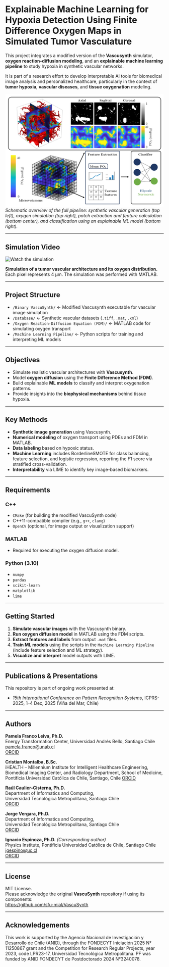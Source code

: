 # Explainable Machine Learning for Hypoxia Detection Using Finite Difference Oxygen Maps in Simulated Tumor Vasculature

This project integrates a modified version of the **Vascusynth** simulator, **oxygen reaction-diffusion modeling**, and an **explainable machine learning pipeline** to study hypoxia in synthetic vascular networks.

It is part of a research effort to develop interpretable AI tools for biomedical image analysis and personalized healthcare, particularly in the context of **tumor hypoxia**, **vascular diseases**, and **tissue oxygenation** modeling.

![Figure 1](https://raw.githubusercontent.com/pamelaFranco/explainable-hypoxia-detection/main/Figure_1.png)  
*Schematic overview of the full pipeline: synthetic vascular generation (top left), oxygen simulation (top right), patch extraction and feature calculation (bottom center), and classification using an explainable ML model (bottom right).*

---

## Simulation Video

![Watch the simulation](https://github.com/pamelaFranco/explainable-hypoxia-detection/blob/main/PO2.gif)

**Simulation of a tumor vascular architecture and its oxygen distribution.**  
Each pixel represents 4 µm. The simulation was performed with MATLAB.

---

## Project Structure

- `/Binary VascuSynth/` ← Modified Vascusynth executable for vascular image simulation  
- `/Database/` ← Synthetic vascular datasets (`.tiff`, `.mat`, `.xml`)  
- `/Oxygen Reaction-Diffusion Equation (FDM)/` ← MATLAB code for simulating oxygen transport  
- `/Machine Learning Pipeline/` ← Python scripts for training and interpreting ML models

---

## Objectives

- Simulate realistic vascular architectures with **Vascusynth**.
- Model **oxygen diffusion** using the **Finite Difference Method (FDM)**.
- Build explainable **ML models** to classify and interpret oxygenation patterns.
- Provide insights into the **biophysical mechanisms** behind tissue hypoxia.

---

## Key Methods

- **Synthetic image generation** using Vascusynth.
- **Numerical modeling** of oxygen transport using PDEs and FDM in MATLAB.
- **Data labeling** based on hypoxic status.
- **Machine Learning** includes BorderlineSMOTE for class balancing, feature selection, and logistic regression, reporting the F1 score via stratified cross-validation.
- **Interpretability** via LIME to identify key image-based biomarkers.

---

## Requirements

### C++
- `CMake` (for building the modified VascuSynth code)
- C++11-compatible compiler (e.g., `g++`, `clang`)
- `OpenCV` (optional, for image output or visualization support)

### MATLAB
- Required for executing the oxygen diffusion model.

### Python (3.10)
- `numpy`
- `pandas`
- `scikit-learn`
- `matplotlib`
- `lime`

---

## Getting Started

1. **Simulate vascular images** with the Vascusynth binary.
2. **Run oxygen diffusion model** in MATLAB using the FDM scripts.
3. **Extract features and labels** from output `.mat` files.
4. **Train ML models** using the scripts in the `Machine Learning Pipeline` (include feature selection and ML strategy).
5. **Visualize and interpret** model outputs with LIME.

---

## Publications & Presentations

This repository is part of ongoing work presented at:

- *15th International Conference on Pattern Recognition Systems*, ICPRS-2025, 1–4 Dec, 2025 (Viña del Mar, Chile)

---

## Authors

**Pamela Franco Leiva, Ph.D.**  
Energy Transformation Center,
Universidad Andrés Bello, Santiago Chile  
pamela.franco@unab.cl  
[ORCID](https://orcid.org/0000-0001-7629-3653)

**Cristian Montalba, B.Sc.**  
iHEALTH – Millennium Institute for Intelligent Healthcare Engineering, 
Biomedical Imaging Center, and Radiology Department, School of Medicine,
Pontificia Universidad Católica de Chile, Santiago, Chile
[ORCID](https://orcid.org/0000-0003-3370-0233)

**Raúl Caulier-Cisterna, Ph.D.**  
Department of Informatics and Computing,  
Universidad Tecnológica Metropolitana, Santiago Chile    
[ORCID](https://orcid.org/0000-0002-0125-485X)

**Jorge Vergara, Ph.D.**  
Department of Informatics and Computing,  
Universidad Tecnológica Metropolitana, Santiago Chile    
[ORCID](https://orcid.org/0000-0001-6699-4181)

**Ignacio Espinoza, Ph.D.** *(Corresponding author)*  
Physics Institute,
Pontificia Universidad Católica de Chile, Santiago Chile    
igespino@uc.cl  
[ORCID](https://orcid.org/0000-0003-2400-4498)

---

## License

MIT License.  
Please acknowledge the original **VascuSynth** repository if using its components:  
https://github.com/sfu-mial/VascuSynth

---

## Acknowledgements

This work is supported by the Agencia Nacional de Investigación y Desarrollo de Chile (ANID), through the FONDECYT Iniciación 2025 N° 11250867 grant and the Competition for Research Regular Projects, year 2023, code LPR23-17, Universidad Tecnológica Metropolitana. PF was funded by ANID FONDECYT de Postdoctorado 2024 N°3240078.
